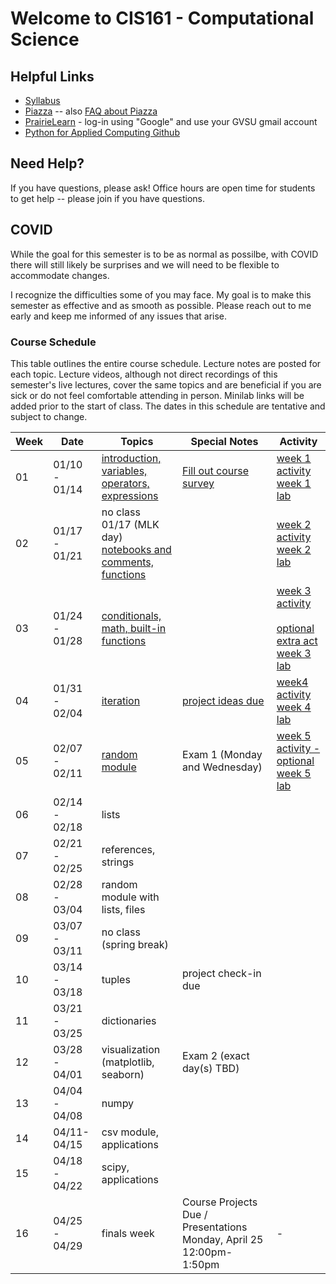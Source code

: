 # Welcome to CIS161 - Computational Science

## Helpful Links
* [Syllabus](syllabus.md)
* [Piazza](https://www.piazza.com/gvsu/winter2022/cis161/home) -- also [FAQ about Piazza](piazza-faq.md)
* [PrairieLearn](https://www.prairielearn.org/pl/course_instance/129003) - log-in
  using "Google" and use your GVSU gmail account
* [Python for Applied Computing Github](https://github.com/eecarrier/python-for-applied-computing)

## Need Help?
If you have questions, please ask!  Office hours are open time for students
to get help -- please join if you have questions.

## COVID
While the goal for this semester is to be as normal as possilbe,
with COVID there will still likely be
surprises and we will need to be flexible to accommodate changes.

I recognize the difficulties some of you may face.
My goal is to make this semester as effective and as smooth
as possible.  Please reach out to me early and keep me informed
of any issues that arise.

### Course Schedule
This table outlines the entire course schedule.  Lecture notes are
posted for each topic.  Lecture videos, although not direct recordings
of this semester's live lectures, cover the same topics and are beneficial
if you are sick or do not feel comfortable attending in person.
Minilab links will be added prior to the start of class.  The dates in this
schedule are tentative and subject to change.

| Week | Date          | Topics | Special Notes | Activity |
| ---- | ------------- | ------ | --------- | ------- |
|  01  | 01/10 - 01/14 | [introduction, variables, operators, expressions](https://www.prairielearn.org/pl/course_instance/129003/assessment/2316030) | [Fill out course survey](https://forms.gle/4CKxEucnGFiHCFHu9) | [week 1 activity](https://www.prairielearn.org/pl/course_instance/129003/assessment/2316000) <br> [week 1 lab](https://www.prairielearn.org/pl/course_instance/129003/assessment/2316422) |
|  02  | 01/17 - 01/21 | no class 01/17 (MLK day) <br> [notebooks and comments, functions](https://www.prairielearn.org/pl/course_instance/129003/assessment/2316476) |  | [week 2 activity](https://www.prairielearn.org/pl/course_instance/129003/assessment/2316475) <br> [week 2 lab](https://www.prairielearn.org/pl/course_instance/129003/assessment/2316753) |
|  03  | 01/24 - 01/28 | [conditionals, math, built-in functions](https://www.prairielearn.org/pl/course_instance/129003/assessment/2316761) | | [week 3 activity](https://www.prairielearn.org/pl/course_instance/129003/assessment/2316760) <br><br> [optional extra act](https://www.prairielearn.org/pl/course_instance/129003/assessment/2316904) <br> [week 3 lab](https://www.prairielearn.org/pl/course_instance/129003/assessment/2316965) |
|  04  | 01/31 - 02/04 | [iteration](https://www.prairielearn.org/pl/course_instance/129003/assessment/2316979) | [project ideas due](https://www.prairielearn.org/pl/course_instance/129003/assessment/2317030) | [week4 activity](https://www.prairielearn.org/pl/course_instance/129003/assessment/2316978) <br> [week 4 lab](https://www.prairielearn.org/pl/course_instance/129003/assessment/2317108) |
|  05  | 02/07 - 02/11 | [random module](https://www.prairielearn.org/pl/course_instance/129003/assessment/2317122) | Exam 1 (Monday and Wednesday) | [week 5 activity - optional](https://www.prairielearn.org/pl/course_instance/129003/assessment/2317121) <br> [week 5 lab](https://www.prairielearn.org/pl/course_instance/129003/assessment/2317294) |
|  06  | 02/14 - 02/18 | lists | | |
|  07  | 02/21 - 02/25 | references, strings | | |
|  08  | 02/28 - 03/04 | random module with lists, files | | |
|  09  | 03/07 - 03/11 | no class (spring break) | | |
|  10  | 03/14 - 03/18 | tuples | project check-in due | |
|  11  | 03/21 - 03/25 | dictionaries |  | |
|  12  | 03/28 - 04/01 | visualization (matplotlib, seaborn) | Exam 2 (exact day(s) TBD) | |
|  13  | 04/04 - 04/08 | numpy |  | |
|  14  | 04/11- 04/15 | csv module, applications |  | |
|  15  | 04/18 - 04/22 | scipy, applications | | |
|  16  | 04/25 - 04/29 | finals week | Course Projects Due / Presentations Monday, April 25 12:00pm-1:50pm | - |
